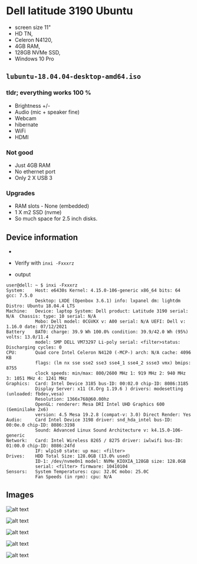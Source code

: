 # Dell latitude 3190 Ubuntu


- screen size 11" 
- HD TN, 
- Celeron N4120, 
- 4GB RAM, 
- 128GB NVMe SSD, 
- Windows 10 Pro

##  ```lubuntu-18.04.04-desktop-amd64.iso``` 

### tldr; everything works 100 %

- Brightness +/-
- Audio (mic + speaker fine)
- Webcam
- hibernate
- WiFi
- HDMI

### Not good

- Just 4GB RAM
- No ethernet port
- Only 2 X USB 3

### Upgrades

- RAM slots - None (embedded)
- 1 X m2 SSD (nvme) 
- So much space for 2.5 inch disks. 


## Device information

- 
- Verify with ```inxi -Fxxxrz```

- output

```
user@dell: ~ $ inxi -Fxxxrz
System:    Host: e6430s Kernel: 4.15.0-106-generic x86_64 bits: 64 gcc: 7.5.0
           Desktop: LXDE (Openbox 3.6.1) info: lxpanel dm: lightdm Distro: Ubuntu 18.04.4 LTS
Machine:   Device: laptop System: Dell product: Latitude 3190 serial: N/A  Chassis: type: 10 serial: N/A
           Mobo: Dell model: 0CGVKX v: A00 serial: N/A UEFI: Dell v: 1.16.0 date: 07/12/2021
Battery    BAT0: charge: 39.9 Wh 100.0% condition: 39.9/42.0 Wh (95%) volts: 13.0/11.4
           model: SMP DELL VM73297 Li-poly serial: <filter>status: Discharging cycles: 0
CPU:       Quad core Intel Celeron N4120 (-MCP-) arch: N/A cache: 4096 KB
           flags: (lm nx sse sse2 sse3 sse4_1 sse4_2 ssse3 vmx) bmips: 8755
           clock speeds: min/max: 800/2600 MHz 1: 919 MHz 2: 940 MHz 3: 1051 MHz 4: 1241 MHz
Graphics:  Card: Intel Device 3185 bus-ID: 00:02.0 chip-ID: 8086:3185
           Display Server: x11 (X.Org 1.19.6 ) drivers: modesetting (unloaded: fbdev,vesa)
           Resolution: 1366x768@60.00hz
           OpenGL: renderer: Mesa DRI Intel UHD Graphics 600 (Geminilake 2x6)
           version: 4.5 Mesa 19.2.8 (compat-v: 3.0) Direct Render: Yes
Audio:     Card Intel Device 3198 driver: snd_hda_intel bus-ID: 00:0e.0 chip-ID: 8086:3198
           Sound: Advanced Linux Sound Architecture v: k4.15.0-106-generic
Network:   Card: Intel Wireless 8265 / 8275 driver: iwlwifi bus-ID: 01:00.0 chip-ID: 8086:24fd
           IF: wlp1s0 state: up mac: <filter>
Drives:    HDD Total Size: 128.0GB (13.0% used)
           ID-1: /dev/nvme0n1 model: NVMe_KIOXIA_128GB size: 128.0GB
           serial: <filter> firmware: 10410104
Sensors:   System Temperatures: cpu: 32.0C mobo: 25.0C
           Fan Speeds (in rpm): cpu: N/A
```


  


## Images

![alt text](https://raw.githubusercontent.com/bmrz2019/latitude_3190/main/inside.jpg "01")

![alt text](https://raw.githubusercontent.com/bmrz2019/latitude_3190/main/back.jpg "01")

![alt text](https://raw.githubusercontent.com/bmrz2019/latitude_3190/main/battery.jpg "01")

![alt text](https://raw.githubusercontent.com/bmrz2019/latitude_3190/main/nvme.jpg "01")

![alt text](https://raw.githubusercontent.com/bmrz2019/latitude_3190/main/usb.jpg "01")


